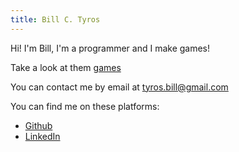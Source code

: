 ```yaml
---
title: Bill C. Tyros
---
```

Hi! I'm Bill, I'm a programmer and I make games!

Take a look at them [games](/games.html)

You can contact me by email at <tyros.bill@gmail.com>

You can find me on these platforms:

- [Github](https://github.com/billohreally)
- [LinkedIn](https://www.linkedin.com/in/billtyros/)


